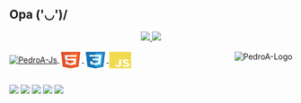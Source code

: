 ## Opa ('◡')/

<div align="center">
  <a href="https://github.com/Pedro-Andre">
  <img height="170em" src="https://github-readme-stats.vercel.app/api?username=Pedro-Andre&show_icons=true&theme=codeSTACKr&include_all_commits=true&count_private=true"/>
  <img height="170em" src="https://github-readme-stats.vercel.app/api/top-langs/?username=Pedro-Andre&layout=compact&langs_count=7&theme=codeSTACKr"/>
</div>
  
  <div style="display: inline_block"><br>
    <img align="center" alt="PedroA-Js" height="30" width="40" src="https://cdn.jsdelivr.net/gh/devicons/devicon/icons/figma/figma-original.svg">
    <img align="center" alt="PedroA-HTML" height="30" width="40" src="https://raw.githubusercontent.com/devicons/devicon/master/icons/html5/html5-original.svg">
    <img align="center" alt="PedroA-CSS" height="30" width="40" src="https://raw.githubusercontent.com/devicons/devicon/master/icons/css3/css3-original.svg">
    <img align="center" alt="PedroA-Js" height="30" width="40" src="https://raw.githubusercontent.com/devicons/devicon/master/icons/javascript/javascript-plain.svg">
    <img align="right" alt="PedroA-Logo" height="120" src="https://assets.codepen.io/7344750/internal/avatars/users/default.png?fit=crop&format=auto&height=512&version=1644956170&width=512"> 
</div>
  
  ##
  
  <div> 
    <a href="https://www.instagram.com/pedroo.andre/" target="_blank"><img src="https://img.shields.io/badge/Instagram-FF6BB5?style=for-the-badge&logo=instagram&logoColor=white" target="_blank"></a>
  <a href="https://codepen.io/pedroo_andre/pens/public" target="_blank"><img src="https://img.shields.io/badge/CodePen-1A1A1F?style=for-the-badge&logo=codepen&logoColor=white" target="_blank"></a>
  <a href="https://dribbble.com/pedroo_andre" target="_blank"><img src="https://img.shields.io/badge/-Dribbble-%23E4405F?style=for-the-badge&logo=dribbble&logoColor=white" target="_blank"></a>
 	<a href="https://www.figma.com/@pedroandre" target="_blank"><img src="https://img.shields.io/badge/Figma-9146FF?style=for-the-badge&logo=figma&logoColor=white" target="_blank"></a> 
  <a href="https://www.linkedin.com/in/pedro-andr%C3%A9-5b6a27204/" target="_blank"><img src="https://img.shields.io/badge/-LinkedIn-%230077B5?style=for-the-badge&logo=linkedin&logoColor=white" target="_blank"></a> 
</div>
  
